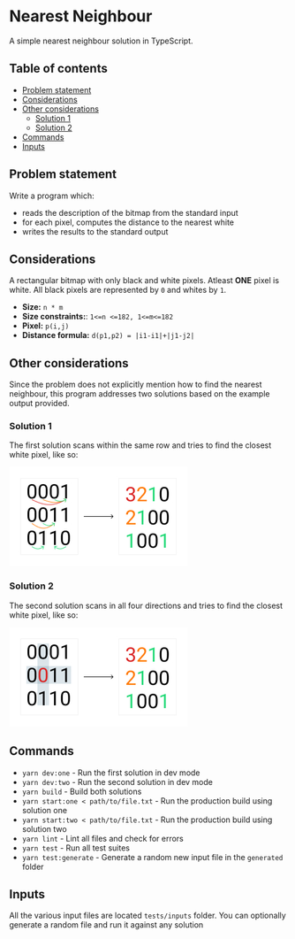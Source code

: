 # Nearest Neighbour

A simple nearest neighbour solution in TypeScript.

## Table of contents

-   [Problem statement](#problem-statement)
-   [Considerations](#considerations)
-   [Other considerations](#other-considerations)
    -   [Solution 1](#solution-1)
    -   [Solution 2](#solution-2)
-   [Commands](#commands)
-   [Inputs](#inputs)

## Problem statement

Write a program which:

-   reads the description of the bitmap from the standard input
-   for each pixel, computes the distance to the nearest white
-   writes the results to the standard output

## Considerations

A rectangular bitmap with only black and white pixels. Atleast **ONE** pixel is white. All black pixels are represented by `0` and whites by `1`.

-   **Size:** `n * m`
-   **Size constraints:**: `1<=n <=182, 1<=m<=182`
-   **Pixel:** `p(i,j)`
-   **Distance formula:** `d(p1,p2) = |i1-i1|+|j1-j2|`

## Other considerations

Since the problem does not explicitly mention how to find the nearest neighbour, this program addresses two solutions based on the example output provided.

### Solution 1

The first solution scans within the same row and tries to find the closest white pixel, like so:

<img src="https://raw.githubusercontent.com/samrith-s/nearest-neighbour/main/img/solution-one.jpg" alt="solution one" />

### Solution 2

The second solution scans in all four directions and tries to find the closest white pixel, like so:

<img src="https://raw.githubusercontent.com/samrith-s/nearest-neighbour/main/img/solution-two.jpg" alt="solution two" />

## Commands

-   `yarn dev:one` - Run the first solution in dev mode
-   `yarn dev:two` - Run the second solution in dev mode
-   `yarn build` - Build both solutions
-   `yarn start:one < path/to/file.txt` - Run the production build using solution one
-   `yarn start:two < path/to/file.txt` - Run the production build using solution two
-   `yarn lint` - Lint all files and check for errors
-   `yarn test` - Run all test suites
-   `yarn test:generate` - Generate a random new input file in the `generated` folder

## Inputs

All the various input files are located `tests/inputs` folder. You can optionally generate a random file and run it against any solution
